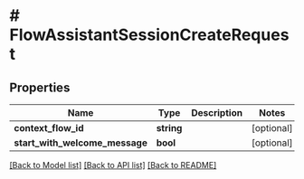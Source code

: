 # # FlowAssistantSessionCreateRequest

## Properties

Name | Type | Description | Notes
------------ | ------------- | ------------- | -------------
**context_flow_id** | **string** |  | [optional]
**start_with_welcome_message** | **bool** |  | [optional]

[[Back to Model list]](../../README.md#models) [[Back to API list]](../../README.md#endpoints) [[Back to README]](../../README.md)
